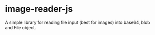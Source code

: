 # image-reader-js
A simple library for reading file input (best for images) into base64, blob and File object.
